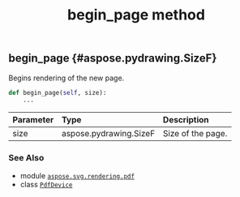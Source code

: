 ﻿---
title: begin_page method
second_title: Aspose.SVG for Python via .NET API References
description: 
type: docs
weight: 50
url: /python-net/aspose.svg.rendering.pdf/pdfdevice/begin_page/
is_root: false
---

## begin_page {#aspose.pydrawing.SizeF}

Begins rendering of the new page.



```python
def begin_page(self, size):
    ...
```


| Parameter | Type | Description |
| :- | :- | :- |
| size | aspose.pydrawing.SizeF | Size of the page. |



### See Also
* module [`aspose.svg.rendering.pdf`](../../)
* class [`PdfDevice`](/svg/python-net/aspose.svg.rendering.pdf/pdfdevice)
